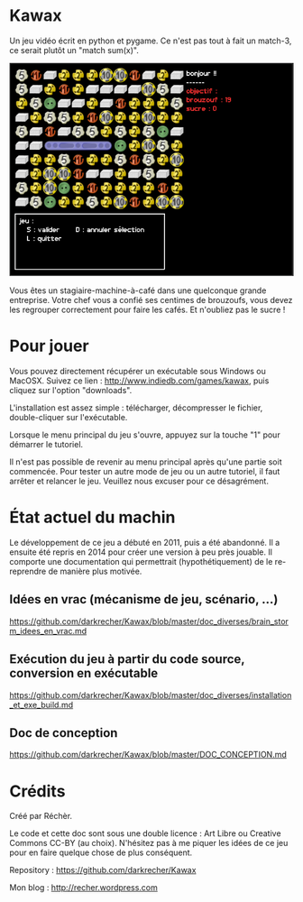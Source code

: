# Kawax #

Un jeu vidéo écrit en python et pygame. Ce n'est pas tout à fait un match-3, ce serait plutôt un "match sum(x)".

![screenshot in-game kawax](https://raw.githubusercontent.com/darkrecher/Kawax/master/doc_diverses/screenshot.png)

Vous êtes un stagiaire-machine-à-café dans une quelconque grande entreprise. Votre chef vous a confié ses centimes de brouzoufs, vous devez les regrouper correctement pour faire les cafés. Et n'oubliez pas le sucre !

# Pour jouer #

Vous pouvez directement récupérer un exécutable sous Windows ou MacOSX. Suivez ce lien : http://www.indiedb.com/games/kawax, puis cliquez sur l'option "downloads".

L'installation est assez simple : télécharger, décompresser le fichier, double-cliquer sur l'exécutable.

Lorsque le menu principal du jeu s'ouvre, appuyez sur la touche "1" pour démarrer le tutoriel.

Il n'est pas possible de revenir au menu principal après qu'une partie soit commencée. Pour tester un autre mode de jeu ou un autre tutoriel, il faut arrêter et relancer le jeu. Veuillez nous excuser pour ce désagrément.

# État actuel du machin #

Le développement de ce jeu a débuté en 2011, puis a été abandonné. Il a ensuite été repris en 2014 pour créer une version à peu près jouable. Il comporte une documentation qui permettrait (hypothétiquement) de le re-reprendre de manière plus motivée.

## Idées en vrac (mécanisme de jeu, scénario, ...) ##

https://github.com/darkrecher/Kawax/blob/master/doc_diverses/brain_storm_idees_en_vrac.md

## Exécution du jeu à partir du code source, conversion en exécutable ##

https://github.com/darkrecher/Kawax/blob/master/doc_diverses/installation_et_exe_build.md

## Doc de conception ##

https://github.com/darkrecher/Kawax/blob/master/DOC_CONCEPTION.md

# Crédits #

Créé par Réchèr.

Le code et cette doc sont sous une double licence : Art Libre ou Creative Commons CC-BY (au choix). N'hésitez pas à me piquer les idées de ce jeu pour en faire quelque chose de plus conséquent.

Repository : https://github.com/darkrecher/Kawax

Mon blog : http://recher.wordpress.com


